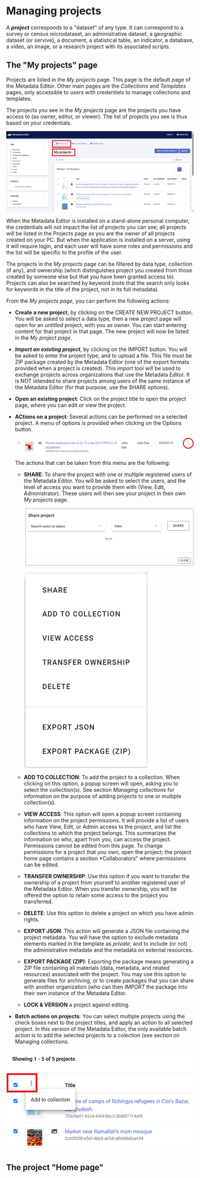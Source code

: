 # Managing projects

A ***project*** corresponds to a "dataset" of any type. It can correspond to a survey or census microdataset, an administrative dataset, a geographic dataset (or servive), a document, a statistical table, an indicator, a database, a video, an image, or a research project with its associated scripts. 

## The "My projects" page

Projects are listed in the *My projects* page. This page is the default page of the Metadata Editor. Other main pages are the *Collections* and *Templates* pages, only accessible to users with credentiels to manage collections and templates.  

The projects you see in the *My projects* page are the projects you have access to (as owner, editor, or viewer). The list of projects you see is thus based on your credentials. 

![image](https://github.com/mah0001/metadata-editor-docs-v2/blob/main/img/ME_UG_v1-0-0_managing_projects_projects_list_page.png)

When the Metadata Editor is installed on a stand-alone personal computer, the credentials will not impact the list of projects you can see; all projects will be listed in the Projects page as you are the owner of all projects created on your PC. But when the application is installed on a server, using it will require login, and each user will have some roles and permissions and the list will be specific to the profile of the user. 

The projects in the *My projects* page can be filtered by data type, collection (if any), and ownership (which distinguishes project you created from those created by someone else but that you have been granted access to). Projects can also be searched by keyword (note that the search only looks for keywords in the title of the project, not in its full metadata). 

From the *My projects page*, you can perform the following actions:

- **Create a new project**, by clicking on the CREATE NEW PROJECT button. You will be asked to select a data type, then a new project page will open for an *untitled* project, with you as owner. You can start entering content for that project in that page. The new project will now be listed in the *My project page*.
  
- ***Import an existing project***, by clicking on the IMPORT button. You will be asked to enter the project type, and to upload a file. This file must be ZIP package created by the Metadata Editor (one of the export formats provided when a project is created). This *import* tool will be used to exchange projects across organizations that use the Metadata Editor. It is NOT intended to share projects among users of the same instance of the Metadata Editor (for that purpose, use the SHARE options).
  
- **Open an existing project**: Click on the project title to open the project page, where you can edit or view the project.

- **ACtions on a project**: Several actions can be performed on a selected project. A menu of options is provided when clicking on the Options button.

  ![image](https://github.com/mah0001/metadata-editor-docs-v2/blob/main/img/ME_UG_v1-0-0_managing_projects_actions_on_project.png)

  The actions that can be taken from this menu are the following:
  - **SHARE**: To share the project with one or multiple registered users of the Metadata Editor. You will be asked to select the users, and the level of access you want to provide them with (View, Edit, Administrator). These users will then see your project in their own *My projects* page.
    
    ![image](https://github.com/mah0001/metadata-editor-docs-v2/blob/main/img/ME_UG_v1-0-0_managing_projects_share_project.png)

    ![image](https://github.com/mah0001/metadata-editor-docs-v2/blob/main/img/ME_UG_v1-0-0_managing_projects_actions_on_project_list.png)
    
  - **ADD TO COLLECTION**: To add the project to a collection. When clicking on this option, a popup screen will open, asking you to select the collection(s). See section *Managing collections* for information on the purpose of adding projects to one or multiple collection(s).
    
  - **VIEW ACCESS**: This option will open a popup screen containing information on the project permissions. It will provide a list of users who have View, Edit, or Admin access to the project, and list the collections to which the project belongs. This summarizes the information on who, apart from you, can access the project. Permissions cannot be edited from this page. To change permissions for a project that you own, open the project; the project home page contains a section *Collaborators" where permissions can be edited.
      
  - **TRANSFER OWNERSHIP**: Use this option if you want to transfer the ownership of a project from yourself to another registered user of the Metadata Editor. When you transfer ownership, you will be offered the option to retain some access to the project you transferred.
    
  - **DELETE**: Use this option to delete a project on which you have admin rights.
    
  - **EXPORT JSON**: This action will generate a JSON file containing the project metadata. You will have the option to exclude metadata elements marked in the template as *private*, and to include (or not) the administrative metadata and the metadata on external resources.
    
  - **EXPORT PACKAGE (ZIP)**: Exporting the package means generating a ZIP file containing all materials (data, metadata, and related resources) associated with the project. You may use this option to generate files for archiving, or to create packages that you can share with another organization (who can then *IMPORT* the package into their own instance of the Metadata Editor.
    
  - **LOCK & VERSION** a project against editing.

  
- **Batch actions on projects**: You can select multiple projects using the check boxes next to the project titles, and apply an action to all selected project. In this version of the Metadata Editor, the only available batch action is to add the selected projects to a colection (see section on Managing collections.   

![image](https://github.com/mah0001/metadata-editor-docs-v2/blob/main/img/ME_UG_v1-0-0_managing_projects_batch_action.png)


## The project "Home page"

